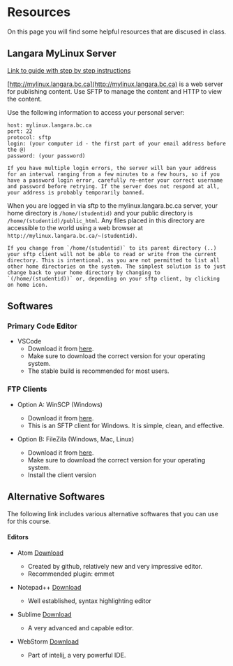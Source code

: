 # Resources

On this page you will find some helpful resources that are discused in class.

## Langara MyLinux Server

[Link to guide with step by step instructions](files/CPSC-1030-server-connection-guide.pdf)

[http://mylinux.langara.bc.ca](http://mylinux.langara.bc.ca) is a web server for publishing content. Use SFTP to manage the content and HTTP to view the content.

Use the following information to access your personal server:

```{code-block} text
host: mylinux.langara.bc.ca
port: 22
protocol: sftp
login: (your computer id - the first part of your email address before the @)
password: (your password)
```

```{warning}
If you have multiple login errors, the server will ban your address for an interval ranging from a few minutes to a few hours, so if you have a password login error, carefully re-enter your correct username and password before retrying. If the server does not respond at all, your address is probably temporarily banned.
```

When you are logged in via sftp to the mylinux.langara.bc.ca server, your home directory is `/home/(studentid)` and your public directory is `/home/(studentid)/public_html`. Any files placed in this directory are accessible to the world using a web browser at `http://mylinux.langara.bc.ca/~(studentid)`.

```{tip}
If you change from `/home/(studentid)` to its parent directory (..) your sftp client will not be able to read or write from the current directory. This is intentional, as you are not permitted to list all other home directories on the system. The simplest solution is to just change back to your home directory by changing to `(/home/(studentid))` or, depending on your sftp client, by clicking on home icon.
```

## Softwares

### Primary Code Editor

- VSCode
    - Download it from [here](https://code.visualstudio.com/download).
    - Make sure to download the correct version for your operating system.
    - The stable build is recommended for most users.

### FTP Clients

- Option A: WinSCP (Windows)
    - Download it from [here](https://winscp.net/eng/download.php).
    - This is an SFTP client for Windows. It is simple, clean, and effective.

- Option B: FileZila (Windows, Mac, Linux)
    - Download it from [here](https://filezilla-project.org/download.php?type=client).
    - Make sure to download the correct version for your operating system.
    - Install the client version

## Alternative Softwares

The following link includes various alternative softwares that you can use for this course.

#### Editors

- Atom [Download](https://atom.io/)
    - Created by github, relatively new and very impressive editor.
    - Recommended plugin: emmet

- Notepad++ [Download](https://notepad-plus-plus.org)
    - Well established, syntax highlighting editor

- Sublime [Download](https://www.sublimetext.com/3)
    - A very advanced and capable editor.

- WebStorm [Download](https://www.jetbrains.com/webstorm/download)
    - Part of intelij, a very powerful IDE.


